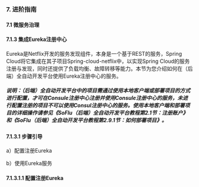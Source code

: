 ### 7. 进阶指南

#### 7.1 微服务治理

#### 7.1.3 集成Eureka注册中心

Eureka是Netflix开发的服务发现组件，本身是一个基于REST的服务，Spring Cloud将它集成在其子项目Spring-cloud-netflix中，以实现Spring Cloud的服务注册与发现，同时还提供了负载均衡、故障转移等能力。本节为您介绍如何在（后端）全自动开发平台使用Eureka注册中心的服务。

##### 说明：（后端）全自动开发平台中的项目需通过使用本地客户端或部署项目的方式进行配置，才可在Consule注册中心注册并使用Consule注册中心的服务，未进行配置注册的项目不可以使用Consul注册中心的服务。使用本地客户端和部署项目的详细操作请参见《SoFlu（后端）全自动开发平台教程第2.1节：注册账户》和《SoFlu（后端）全自动开发平台教程第2.9.1节：如何部署项目》。

#### 7.1.3.1 步骤引导

a）配置注册Eureka

b）使用Eureka服务

#### 7.1.3.1.1 配置注册Eureka
